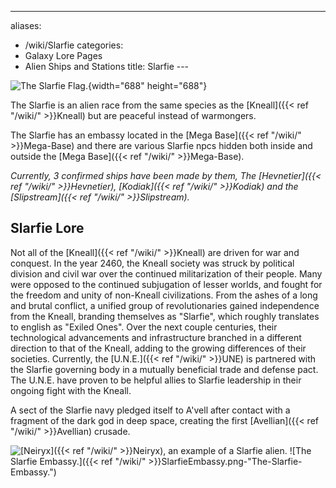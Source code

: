 ---
aliases:
- /wiki/Slarfie
categories:
- Galaxy Lore Pages
- Alien Ships and Stations
title: Slarfie
---<div style="float:middle">

![The Slarfie
Flag.](<NEUTRAL_FLAG_(fixed).png> "The Slarfie Flag."){width="688" height="688"}

</div>

The Slarfie is an alien race from the same species as the [Kneall]({{< ref "/wiki/" >}}Kneall) but are peaceful instead of warmongers.

The Slarfie has an embassy located in the [Mega Base]({{< ref "/wiki/" >}}Mega-Base) and there are various Slarfie npcs hidden both inside and outside the [Mega Base]({{< ref "/wiki/" >}}Mega-Base).

_Currently, 3 confirmed ships have been made by them, The [Hevnetier]({{< ref "/wiki/" >}}Hevnetier), [Kodiak]({{< ref "/wiki/" >}}Kodiak) and the [Slipstream]({{< ref "/wiki/" >}}Slipstream)._

## Slarfie Lore 

Not all of the [Kneall]({{< ref "/wiki/" >}}Kneall) are driven for war and conquest. In the year 2460, the Kneall society was struck by political division and civil war over the continued militarization of their people. Many were opposed to the continued subjugation of lesser worlds, and fought for the freedom and unity of non-Kneall civilizations. From the ashes of a long and brutal conflict, a unified group of revolutionaries gained independence from the Kneall, branding themselves as "Slarfie", which roughly translates to english as "Exiled Ones". Over the next couple centuries, their technological advancements and infrastructure branched in a different direction to that of the Kneall, adding to the growing differences of their societies. Currently, the [U.N.E.]({{< ref "/wiki/" >}}UNE) is partnered with the Slarfie governing body in a mutually beneficial trade and defense pact. The U.N.E. have proven to be helpful allies to Slarfie leadership in their ongoing fight with the Kneall.

A sect of the Slarfie navy pledged itself to A'vell after contact with a fragment of the dark god in deep space, creating the first [Avellian]({{< ref "/wiki/" >}}Avellian) crusade.

![[Neiryx]({{< ref "/wiki/" >}}Neiryx), an example of a Slarfie
alien.](Advancedsystems2.png "Neiryx, an example of a Slarfie alien.") ![The Slarfie Embassy.]({{< ref "/wiki/" >}}SlarfieEmbassy.png-"The-Slarfie-Embassy.")
